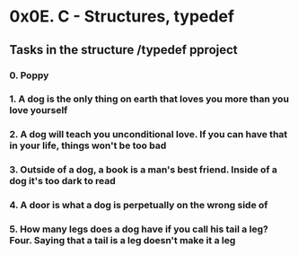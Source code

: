 # 0x0E. C - Structures, typedef

## Tasks in the structure /typedef pproject

### 0. Poppy 
### 1. A dog is the only thing on earth that loves you more than you love yourself 
### 2. A dog will teach you unconditional love. If you can have that in your life, things won't be too bad 
### 3. Outside of a dog, a book is a man's best friend. Inside of a dog it's too dark to read 
### 4. A door is what a dog is perpetually on the wrong side of 
### 5. How many legs does a dog have if you call his tail a leg? Four. Saying that a tail is a leg doesn't make it a leg 
